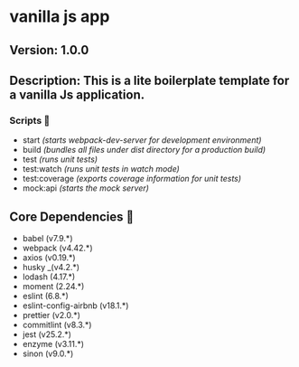 # vanilla js app

## Version: 1.0.0

## Description: This is a lite boilerplate template for a vanilla Js application.

### Scripts 💾

- start _(starts webpack-dev-server for development environment)_
- build _(bundles all files under dist directory for a production build)_
- test _(runs unit tests)_
- test:watch _(runs unit tests in watch mode)_
- test:coverage _(exports coverage information for unit tests)_
- mock:api _(starts the mock server)_

## Core Dependencies 📖
- babel (v7.9.*)
- webpack (v4.42.*)
- axios (v0.19.*)
- husky _(v4.2.*)
- lodash (4.17.*)
- moment (2.24.*)
- eslint (6.8.*)
- eslint-config-airbnb (v18.1.*)
- prettier (v2.0.*)
- commitlint (v8.3.*)
- jest (v25.2.*)
- enzyme (v3.11.*)
- sinon (v9.0.*)
